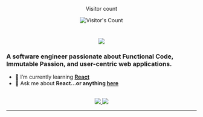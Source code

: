 <div align="center"> 
  <p>Visitor count</p>
  <img src="https://profile-counter.glitch.me/ojfirst/count.svg" alt="Visitor's Count" />
</div>
<h1 align="center">
    <img src="https://readme-typing-svg.herokuapp.com/?font=Inter&size=48&center=true&vCenter=true&width=500&height=70&color=4493F8&duration=4000&lines=Hi+There!+👋;+I'm+Simon+Aina!;" />
</h1>

### A software engineer passionate about Functional Code, Immutable Passion, and user-centric web applications.

- 🌱 I’m currently learning **[React](https://blog.bytebytego.com/p/free-system-design-pdf-158-pages)**
- 💬 Ask me about **React...or anything [here](https://github.com/ojfirst/ojfirst/issues)**

<br>

<div align="center">
  <a href="simonaina@outlook.com">
    <img src="https://img.shields.io/badge/outlook-333333?style=for-the-badge&logo=gmail&logoColor=blue" />
  </a>
  <a href="www.linkedin.com/in/simonaina" target="_blank">
    <img src="https://img.shields.io/badge/LinkedIn-0077B5?style=for-the-badge&logo=linkedin&logoColor=white" target="_blank" />
  </a>
 
  </a>
</div>

<hr>


